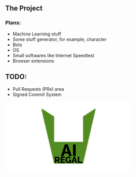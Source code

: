 ## The Project
### Plans:
* Machine Learning stuff
* Some stuff generator, for example, character
* Bots
* OS
* Small softwares like Internet Speedtest
* Browser extensions

## TODO:
* Pull Requests (PRs) area
* Signed Commit System

<img align="center" src="ReadMe_Resources\logo.png" alt="drawing" width="400"/>